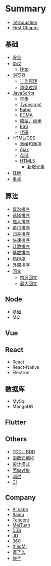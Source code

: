 # Summary

* [Introduction](README.md)
* [First Chapter](chapter1.md)

## 基础

* [安全](/base/security/README.md)
* [协议](/base/protocol/README.md)
  * [Http](base/protocol/http.md)
* [浏览器](/base/browser/README.md)
  * [工作原理](/base/browser/liu-lan-qi-gong-zuo-yuan-li.md)
  * [渲染过程](/base/browser/xuan-ran-guo-cheng.md)
* [JavaScript](/base/javascript/README.md)
  * [异步](/base/javascript/async.md)
  * [Typescript](/base/javascript/typescript.md)
  * [Babel](/base/javascript/babel.md)
  * [ECMA](/base/javascript/ecma.md)
  * [原型、继承](base/javascript/yuan-xing-3001-ji-cheng.md)
  * [ES6](base/javascript/es6.md)
  * [代码](base/javascript/dai-ma.md)
* [HTML/CSS](/base/css/README.md)
  * [重绘和重排](base/css/zhong-hui-he-zhong-pai.md)
  * [Ajax](base/css/ajax.md)
  * [存储](base/css/storage.md)
  * [HTML5](base/css/html5.md)
    * [新增元素](base/css/html5/xin-zeng-yuan-su.md)
* [其他](/base/others/README.md)
* [重点](base/security/zhong-dian.md)

## 算法

* [冒泡排序](suan-fa/mao-pao-pai-xu.md)
* [选择排序](suan-fa/xuan-ze-pai-xu.md)
* [插入排序](suan-fa/cha-ru-pai-xu.md)
* [希尔排序](suan-fa/xi-er-pai-xu.md)
* [归并排序](suan-fa/gui-bing-pai-xu.md)
* [快速排序](suan-fa/kuai-su-pai-xu.md)
* [计数排序](suan-fa/ji-shu-pai-xu.md)
* [基数排序](/suan-fa/RadixSort.md)
* [桶排序](suan-fa/tong-pai-xu.md)
* 外部排序
* [回文](suan-fa/hui-wen.md)
  * [构造回文](/suan-fa/plalindrome/gou-zao-hui-wen.md)
  * [最大回文](suan-fa/plalindrome/zui-da-hui-wen.md)

## Node

* [基础](/node/README.md)
* MQ

## Vue

## React

* [React](react/react.md)
* React-Native
* Electron

## 数据库

* MySql
* MongoDB

## Flutter

## Others

* [TDD、BDD](/others/tdd.md)
* [函数式编程](/others/functional.md)
* [设计模式](/others/design_mode.md)
* [面向对象](/others/oop.md)
* [测试](/others/test.md)
* [CI](others/ci.md)

## Company

* [Alibaba](/Company/Alibaba.md)
* [Baidu](Company/baidu.md)
* [Tencent](Company/tencent.md)
* [MeiTuan](Company/meituan.md)
* [DiDi](Company/didi.md)
* [JD](Company/jd.md)
* [360](Company/360.md)
* [XiaoMi](Company/xiaomi.md)
* [饿了么](Company/e-le-yao.md)
* [快手](Company/kuai-shou.md)

